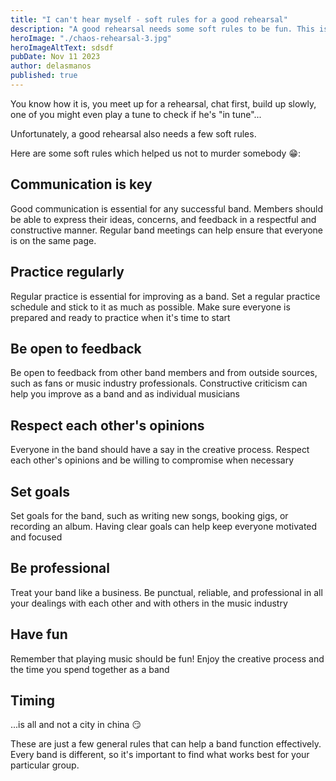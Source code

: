 ```yaml
---
title: "I can't hear myself - soft rules for a good rehearsal"
description: "A good rehearsal needs some soft rules to be fun. This is a list of rules which helped us."
heroImage: "./chaos-rehearsal-3.jpg"
heroImageAltText: sdsdf
pubDate: Nov 11 2023
author: delasmanos
published: true
---
```


You know how it is, you meet up for a rehearsal, chat first, build up slowly, one of you might even play a tune to check if he's "in tune"...

Unfortunately, a good rehearsal also needs a few soft rules.

Here are some soft rules which helped us not to murder somebody 😁:

## Communication is key

Good communication is essential for any successful band. Members should be able to express their ideas, concerns, and feedback in a respectful and constructive manner. Regular band meetings can help ensure that everyone is on the same page.

## Practice regularly  

Regular practice is essential for improving as a band. Set a regular practice schedule and stick to it as much as possible. Make sure everyone is prepared and ready to practice when it's time to start

## Be open to feedback

Be open to feedback from other band members and from outside sources, such as fans or music industry professionals. Constructive criticism can help you improve as a band and as individual musicians

## Respect each other's opinions

Everyone in the band should have a say in the creative process. Respect each other's opinions and be willing to compromise when necessary

## Set goals

Set goals for the band, such as writing new songs, booking gigs, or recording an album. Having clear goals can help keep everyone motivated and focused

## Be professional

Treat your band like a business. Be punctual, reliable, and professional in all your dealings with each other and with others in the music industry

## Have fun

Remember that playing music should be fun! Enjoy the creative process and the time you spend together as a band

## Timing

...is all and not a city in china 😏

These are just a few general rules that can help a band function effectively. Every band is different, so it's important to find what works best for your particular group.
